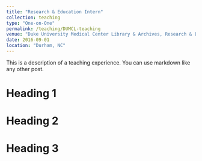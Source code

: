```yaml
---
title: "Research & Education Intern"
collection: teaching
type: "One-on-One"
permalink: /teaching/DUMCL-teaching
venue: "Duke University Medical Center Library & Archives, Research & Education"
date: 2016-09-01
location: "Durham, NC"
---
```


This is a description of a teaching experience. You can use markdown like any other post.

Heading 1
======

Heading 2
======

Heading 3
======
